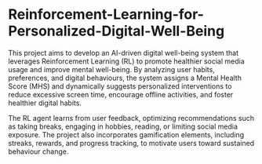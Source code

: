 # Reinforcement-Learning-for-Personalized-Digital-Well-Being
This project aims to develop an AI-driven digital well-being system that leverages Reinforcement Learning (RL) to promote healthier social media usage and improve mental well-being. By analyzing user habits, preferences, and digital behaviours, the system assigns a Mental Health Score (MHS) and dynamically suggests personalized interventions to reduce excessive screen time, encourage offline activities, and foster healthier digital habits.

The RL agent learns from user feedback, optimizing recommendations such as taking breaks, engaging in hobbies, reading, or limiting social media exposure. The project also incorporates gamification elements, including streaks, rewards, and progress tracking, to motivate users toward sustained behaviour change.


